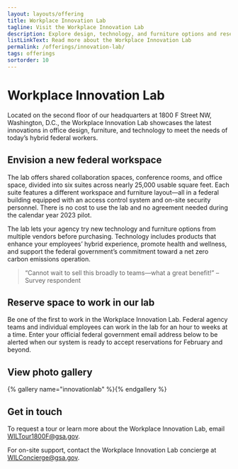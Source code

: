 ```yaml
---
layout: layouts/offering
title: Workplace Innovation Lab
tagline: Visit the Workplace Innovation Lab
description: Explore design, technology, and furniture options and reserve space to work in GSA’s headquarters in Washington, DC
listLinkText: Read more about the Workplace Innovation Lab
permalink: /offerings/innovation-lab/
tags: offerings
sortorder: 10
---
```


# Workplace Innovation Lab

Located on the second floor of our headquarters at 1800 F Street NW, Washington, D.C., the Workplace Innovation Lab showcases the latest innovations in office design, furniture, and technology to meet the needs of today’s hybrid federal workers.

## Envision a new federal workspace

The lab offers shared collaboration spaces, conference rooms, and office space, divided into six suites across nearly 25,000 usable square feet. Each suite features a different workspace and furniture layout—all in a federal building equipped with an access control system and on-site security personnel. There is no cost to use the lab and no agreement needed during the calendar year 2023 pilot.

The lab lets your agency try new technology and furniture options from multiple vendors before purchasing. Technology includes products that enhance your employees’ hybrid experience, promote health and wellness, and support the federal government’s commitment toward a net zero carbon emissions operation.

> “Cannot wait to sell this broadly to teams—what a great benefit!” –Survey respondent

## Reserve space to work in our lab

Be one of the first to work in the Workplace Innovation Lab. Federal agency teams and individual employees can work in the lab for an hour to weeks at a time. Enter your official federal government email address below to be alerted when our system is ready to accept reservations for February and beyond.

<script src="https://public.govdelivery.com/assets/Signup.js" data-account-code="USGSA" data-signup-id="35639"></script>

## View photo gallery

{% gallery name="innovationlab" %}{% endgallery %}

## Get in touch
To request a tour or learn more about the Workplace Innovation Lab, email [WILTour1800F@gsa.gov](mailto:WILTour1800F@gsa.gov).

For on-site support, contact the Workplace Innovation Lab concierge at [WILConcierge@gsa.gov](mailto:WILConcierge@gsa.gov).
